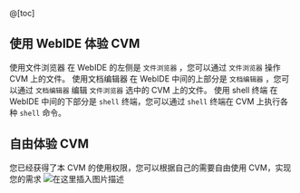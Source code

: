 @[toc]

## 使用 WebIDE 体验 CVM
使用文件浏览器
在 WebIDE 的左侧是 `文件浏览器` ，您可以通过 `文件浏览器` 操作 CVM 上的文件。
使用文档编辑器
在 WebIDE 中间的上部分是 `文档编辑器` ，您可以通过 `文档编辑器` 编辑 `文件浏览器` 选中的 CVM 上的文件。
使用 shell 终端
在 WebIDE 中间的下部分是 `shell` 终端，您可以通过 `shell` 终端在 CVM 上执行各种 `shell` 命令。
## 自由体验 CVM
您已经获得了本 CVM 的使用权限，您可以根据自己的需要自由使用 CVM，实现您的需求
![在这里插入图片描述](https://img-blog.csdnimg.cn/aac73e94d105486094ec7644e8e28cec.png?x-oss-process=image/watermark,type_ZHJvaWRzYW5zZmFsbGJhY2s,shadow_50,text_Q1NETiBAbWVtY3B5MA==,size_20,color_FFFFFF,t_70,g_se,x_16)
